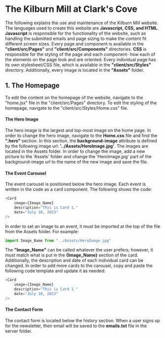 # The Kilburn Mill at Clark's Cove
The following explains the use and maintenance of the Kilburn Mill website.
The languages used to create this website are **Javascript, CSS, and HTML**. **Javascript** is responsible for the functionality of the website, such as handling the submitted emails and page sizing to make the content fit different screen sizes. Every page and component is available in the **"client/src/Pages"** and **"client/src/Components"** directories. **CSS** is responsible for the styling of the page and each component- how each of the elements on the page look and are oriented. Every individual page has its own stylesheet/CSS file, which is available in the **"client/src/Styles"** directory. Additionally, every image is located in the **"Assets"** folder. 

## 1. The Homepage
To edit the content on the homepage of the website, navigate to the "home.jsx" file in the "client/src/Pages" directory. To edit the styling of the homepage, navigate to the "client/src/Styles/Home.css" file. 

 #### The Hero Image 
The hero image is the largest and top-most image on the home page. In order to change the hero image, navigate to the **Home.css** file and find the **".hero"** section. In this section, the **background-image** attribute is defined by the following image url: **'../Assets/HeroImage.jpg'**. The images are located in the Assets folder. In order to change the image, add a new picture to the 'Assets' folder and change the 'HeroImage.jpg' part of the background-image url to the name of the new image and save the file.

 #### The Event Carousel
The event carousel is positioned below the hero image. Each event is written in the code as a card component. The following shows the code:
```javascript
<Card
    image={Image_Name}
    description="This is Card 1."
    date="July 10, 2023"
/>
```

In order to set an image to an event, it must be imported at the top of the file from the Assets folder. For example: 
```javascript
import Image_Name from "../Assets/HeroImage.jpg"
```

The **"Image_Name"** can be called whatever the user prefers; however, it must match what is put in the **{Image_Name}** section of the card. Additionally, the description and date of each individual card can be changed. In order to add more cards to the carousel, copy and paste the following code template and update it as needed:
```javascript
<Card
    image={Image_Name}
    description="This is Card 1."
    date="July 10, 2023"
/>
```

 #### The Contact Form
 The contact form is located below the history section. When a user signs up for the newsletter, their email will be saved to the **emails.txt** file in the server folder.
